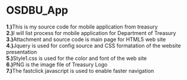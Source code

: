 # OSDBU_App
<b>1.)</b>This is my source code for mobile application from treasury<br>
<b>2.)</b>I will list process for mobile application for Department of Treasury<br>
<b>3.)</b>Attachment and source code is main page for HTML5 web site<br>
<b>4.)</b>Jquery is used for config source and CSS formatation of the website presentation<br>
<b>5.)</b>Style1.css is used for the color and font of the web site<br>
<b>6.)</b>PNG is the image file of Treasury Logo<br>
<b>7.)</b>The fastclick javascript is used to enable faster navigation<br>
